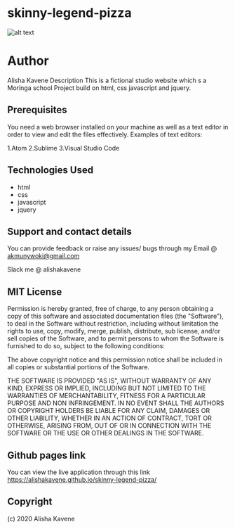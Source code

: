 # skinny-legend-pizza
![alt text](https://cdn.junglecreations.com/wp/junglecms/2019/09/bd813bc6-pink-pizza.jpg)
# Author 
Alisha Kavene
Description
This is a fictional studio website which s a Moringa school Project build on html, css javascript and jquery.

## Prerequisites
You need a web browser installed on your machine as well as a text editor in order to view and edit the files effectively. Examples of text editors:

1.Atom
2.Sublime
3.Visual Studio Code
## Technologies Used
* html
* css
* javascript
* jquery
## Support and contact details
You can provide feedback or raise any issues/ bugs through my Email @ akmunywoki@gmail.com

Slack me @ alishakavene

## MIT License
Permission is hereby granted, free of charge, to any person obtaining a copy of this software and associated documentation files (the "Software"), to deal in the Software without restriction, including without limitation the rights to use, copy, modify, merge, publish, distribute, sub license, and/or sell copies of the Software, and to permit persons to whom the Software is furnished to do so, subject to the following conditions:

The above copyright notice and this permission notice shall be included in all copies or substantial portions of the Software.

THE SOFTWARE IS PROVIDED "AS IS", WITHOUT WARRANTY OF ANY KIND, EXPRESS OR IMPLIED, INCLUDING BUT NOT LIMITED TO THE WARRANTIES OF MERCHANTABILITY, FITNESS FOR A PARTICULAR PURPOSE AND NON INFRINGEMENT. IN NO EVENT SHALL THE AUTHORS OR COPYRIGHT HOLDERS BE LIABLE FOR ANY CLAIM, DAMAGES OR OTHER LIABILITY, WHETHER IN AN ACTION OF CONTRACT, TORT OR OTHERWISE, ARISING FROM, OUT OF OR IN CONNECTION WITH THE SOFTWARE OR THE USE OR OTHER DEALINGS IN THE SOFTWARE.

## Github pages link
You can view the live application through this link https://alishakavene.github.io/skinny-legend-pizza/

## Copyright
(c) 2020 Alisha Kavene
